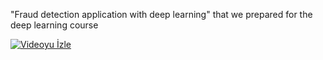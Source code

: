 "Fraud detection application with deep learning" that we prepared for the deep learning course

[![Videoyu İzle](https://img.youtube.com/vi/ePb4xZmYKHo/0.jpg)](https://www.youtube.com/watch?v=ePb4xZmYKHo&t=262s)



